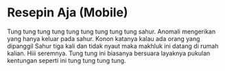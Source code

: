 # Resepin Aja (Mobile)

Tung tung tung tung tung tung tung tung tung sahur. Anomali mengerikan yang hanya keluar pada sahur. Konon katanya kalau ada orang yang dipanggil Sahur tiga kali dan tidak nyaut maka makhluk ini datang di rumah kalian. Hiii seremnya. Tung tung ini biasanya bersuara layaknya pukulan kentungan seperti ini tung tung tung tung.
